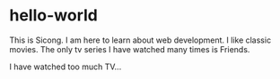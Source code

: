 # hello-world

This is Sicong. I am here to learn about web development.
I like classic movies. The only tv series I have watched many times is Friends.

I have watched too much TV...
